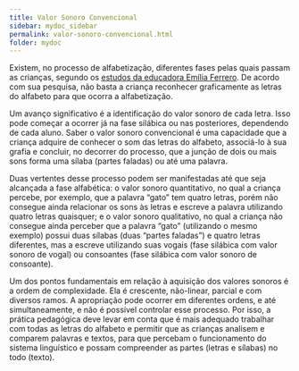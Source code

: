 ```yaml
---
title: Valor Sonoro Convencional
sidebar: mydoc_sidebar
permalink: valor-sonoro-convencional.html
folder: mydoc
---
```


Existem, no processo de alfabetização, diferentes fases pelas quais passam as crianças, segundo os [estudos da educadora Emília Ferrero](aprendizagem-da-escrita.html). De acordo com sua pesquisa, não basta a criança reconhecer graficamente as letras do alfabeto para que ocorra a alfabetização.

Um avanço significativo é a identificação do valor sonoro de cada letra. Isso pode começar a ocorrer já na fase silábica ou nas posteriores, dependendo de cada aluno. Saber o valor sonoro convencional é uma capacidade que a criança adquire de conhecer o som das letras do alfabeto, associá-lo à sua grafia e concluir, no decorrer do processo, que a junção de dois ou mais sons forma uma sílaba (partes faladas) ou até uma palavra.

Duas vertentes desse processo podem ser manifestadas até que seja alcançada a fase alfabética: o valor sonoro quantitativo, no qual a criança percebe, por exemplo, que a palavra “gato” tem quatro letras, porém não consegue ainda relacionar os sons às letras e escreve a palavra utilizando quatro letras quaisquer; e o valor sonoro qualitativo, no qual a criança não consegue ainda perceber que a palavra  “gato” (utilizando o mesmo exemplo) possui duas sílabas (duas “partes faladas”) e quatro letras diferentes, mas a escreve utilizando suas vogais (fase silábica com valor sonoro de vogal) ou consoantes (fase silábica com valor sonoro de consoante).

Um dos pontos fundamentais em relação à aquisição dos valores sonoros é a ordem de complexidade. Ela é crescente, não-linear, parcial e com diversos ramos. A apropriação pode ocorrer em diferentes ordens, e até simultaneamente, e não é possível controlar esse processo. Por isso, a prática pedagógica deve levar em conta que é mais adequado trabalhar com todas as letras do alfabeto e permitir que as crianças analisem e comparem palavras e textos, para que percebam o funcionamento do sistema linguístico e possam compreender as partes (letras e sílabas) no todo (texto).